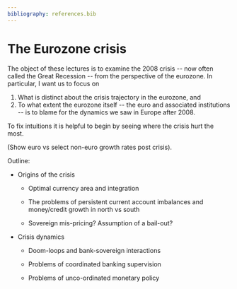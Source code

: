 ```yaml
---
bibliography: references.bib
---
```


# The Eurozone crisis

The object of these lectures is to examine the 2008 crisis -- now often called the Great Recession -- from the perspective of the eurozone. In particular, I want us to focus on

1.  What is distinct about the crisis trajectory in the eurozone, and
2.  To what extent the eurozone itself -- the euro and associated institutions -- is to blame for the dynamics we saw in Europe after 2008.

To fix intuitions it is helpful to begin by seeing where the crisis hurt the most.

(Show euro vs select non-euro growth rates post crisis).

Outline:

-   Origins of the crisis

    -   Optimal currency area and integration

    -   The problems of persistent current account imbalances and money/credit growth in north vs south

    -   Sovereign mis-pricing? Assumption of a bail-out?

-   Crisis dynamics

    -   Doom-loops and bank-sovereign interactions

    -   Problems of coordinated banking supervision

    -   Problems of unco-ordinated monetary policy
